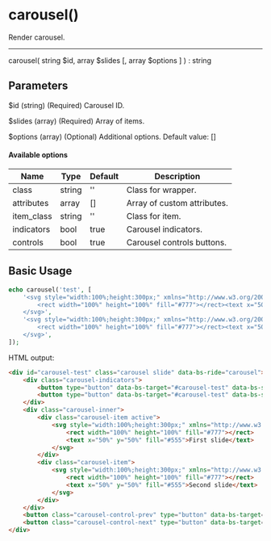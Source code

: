 # carousel()

Render carousel.

---

carousel( string $id, array $slides [, array $options ] ) : string

## Parameters

$id (string) (Required) Carousel ID.

$slides (array) (Required) Array of items.

$options (array) (Optional) Additional options. Default value: []

#### Available options

| Name       | Type   | Default | Description                 |
|------------|--------|---------|-----------------------------|
| class      | string | ''      | Class for wrapper.          |
| attributes | array  | []      | Array of custom attributes. |
| item_class | string | ''      | Class for item.             |
| indicators | bool   | true    | Carousel indicators.        |
| controls   | bool   | true    | Carousel controls buttons.  |

## Basic Usage

```php
echo carousel('test', [
    '<svg style="width:100%;height:300px;" xmlns="http://www.w3.org/2000/svg">
        <rect width="100%" height="100%" fill="#777"></rect><text x="50%" y="50%" fill="#555">First slide</text>
    </svg>',
    '<svg style="width:100%;height:300px;" xmlns="http://www.w3.org/2000/svg">
        <rect width="100%" height="100%" fill="#777"></rect><text x="50%" y="50%" fill="#555">Second slide</text>
    </svg>',
]);
```

HTML output:

```html
<div id="carousel-test" class="carousel slide" data-bs-ride="carousel">
    <div class="carousel-indicators">
        <button type="button" data-bs-target="#carousel-test" data-bs-slide-to="0" class="active" aria-current="true"></button>
        <button type="button" data-bs-target="#carousel-test" data-bs-slide-to="1"></button>
    </div>
    <div class="carousel-inner">
        <div class="carousel-item active">
            <svg style="width:100%;height:300px;" xmlns="http://www.w3.org/2000/svg">
                <rect width="100%" height="100%" fill="#777"></rect>
                <text x="50%" y="50%" fill="#555">First slide</text>
            </svg>
        </div>
        <div class="carousel-item">
            <svg style="width:100%;height:300px;" xmlns="http://www.w3.org/2000/svg">
                <rect width="100%" height="100%" fill="#777"></rect>
                <text x="50%" y="50%" fill="#555">Second slide</text>
            </svg>
        </div>
    </div>
    <button class="carousel-control-prev" type="button" data-bs-target="#carousel-test" data-bs-slide="prev"> <span class="carousel-control-prev-icon" aria-hidden="true"></span> <span class="visually-hidden">Previous</span> </button>
    <button class="carousel-control-next" type="button" data-bs-target="#carousel-test" data-bs-slide="next"> <span class="carousel-control-next-icon" aria-hidden="true"></span> <span class="visually-hidden">Next</span> </button>
</div>
```
